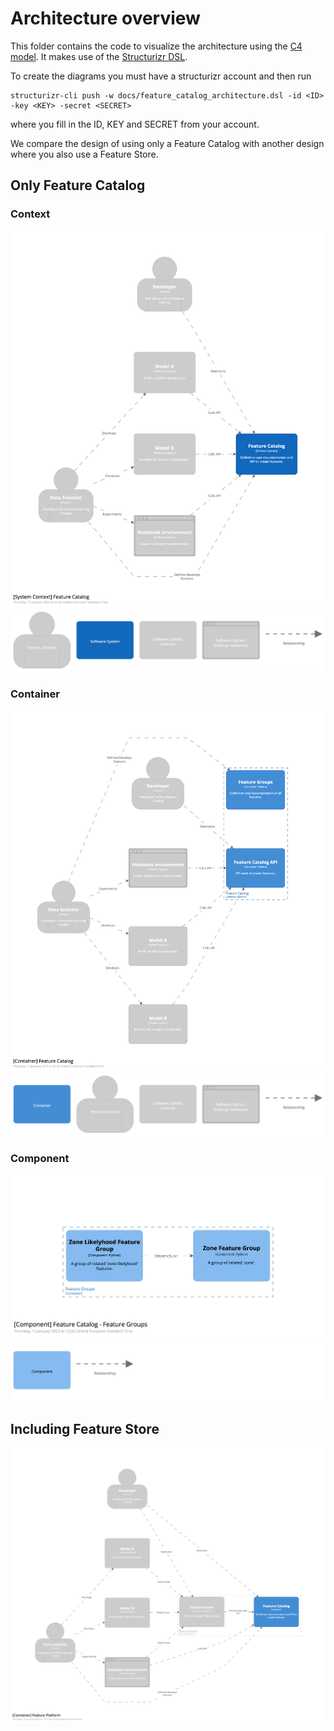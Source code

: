 # Architecture overview

This folder contains the code to visualize the architecture using the [C4 model](https://c4model.com/).
It makes use of the [Structurizr DSL](https://structurizr.com/).

To create the diagrams you must have a structurizr account and then run
```
structurizr-cli push -w docs/feature_catalog_architecture.dsl -id <ID> -key <KEY> -secret <SECRET>
```
where you fill in the ID, KEY and SECRET from your account.

We compare the design of using only a Feature Catalog with another design where you also use a Feature Store.

## Only Feature Catalog

### Context
![C4 context diagram](images/structurizr-79513-FeatureCatalog-SystemContext.png)
![C4 context legend](images/structurizr-79513-FeatureCatalog-SystemContext-key.png)

### Container
![C4 container diagram](images/structurizr-79513-FeatureCatalog-Container.png)
![C4 container legend](images/structurizr-79513-FeatureCatalog-Container-key.png)

### Component
![C4 component diagram](images/structurizr-79513-FeatureCatalog-FeatureGroups-Component.png)
![C4 component legend](images/structurizr-79513-FeatureCatalog-FeatureGroups-Component-key.png)


## Including Feature Store

![C4 context diagram](images/structurizr-79513-FeaturePlatform-Container.png)
